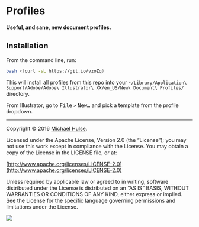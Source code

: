 # Profiles

**Useful, and sane, new document profiles.**

## Installation

From the command line, run:

```bash
bash <(curl -sL https://git.io/vzoZq)
```

This will install all profiles from this repo into your `~/Library/Application\ Support/Adobe/Adobe\ Illustrator\ XX/en_US/New\ Document\ Profiles/` directory.

From Illustrator, go to <kbd>File</kbd> `>` <kbd>New…</kbd> and pick a template from the profile dropdown.

---

Copyright © 2016 [Michael Hulse](http://mky.io).

Licensed under the Apache License, Version 2.0 (the “License”); you may not use this work except in compliance with the License. You may obtain a copy of the License in the LICENSE file, or at:

[http://www.apache.org/licenses/LICENSE-2.0](http://www.apache.org/licenses/LICENSE-2.0)

Unless required by applicable law or agreed to in writing, software distributed under the License is distributed on an “AS IS” BASIS, WITHOUT WARRANTIES OR CONDITIONS OF ANY KIND, either express or implied. See the License for the specific language governing permissions and limitations under the License.

<img src="https://github.global.ssl.fastly.net/images/icons/emoji/octocat.png">
